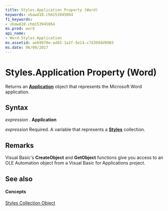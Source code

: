 ```yaml
---
title: Styles.Application Property (Word)
keywords: vbawd10.chm153945064
f1_keywords:
- vbawd10.chm153945064
ms.prod: word
api_name:
- Word.Styles.Application
ms.assetid: ae69970e-ad03-1a1f-5e14-c7d309dd9903
ms.date: 06/08/2017
---
```



# Styles.Application Property (Word)

Returns an  **[Application](Word.Application.md)** object that represents the Microsoft Word application.


## Syntax

 _expression_ . **Application**

 _expression_ Required. A variable that represents a **[Styles](Word.styles.md)** collection.


## Remarks

Visual Basic's  **CreateObject** and **GetObject** functions give you access to an OLE Automation object from a Visual Basic for Applications project.


## See also


#### Concepts


[Styles Collection Object](Word.styles.md)

